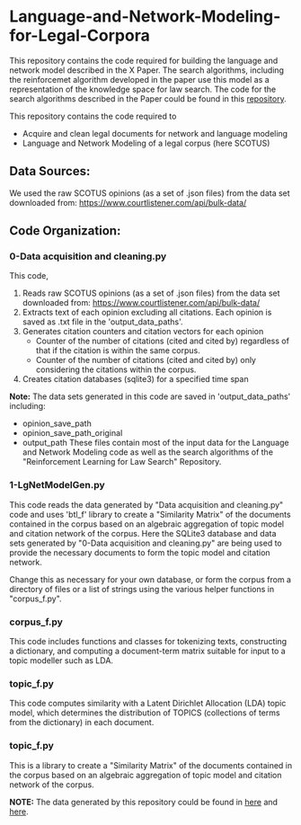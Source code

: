 # Language-and-Network-Modeling-for-Legal-Corpora
This repository contains the code required for building the language and network model described in the X Paper. The search algorithms, including the reinforcemet algorithm developed in the paper use this model as a representation of the knowledge space for law search.  The code for the search algorithms described in the Paper could be found in this [repository](https://github.com/farazdadgostari/Reinforcement-Learning-for-Law-Search).

This repository contains the code required to
- Acquire and clean legal documents for network and language modeling
- Language and Network Modeling of a legal corpus (here SCOTUS)
## Data Sources:
We used the raw SCOTUS opinions (as a set of .json files) from the data set downloaded from: https://www.courtlistener.com/api/bulk-data/

## Code Organization:
### 0-Data acquisition and cleaning.py
This code, 
   1. Reads raw SCOTUS opinions (as a set of .json files) from the data set downloaded from: https://www.courtlistener.com/api/bulk-data/
   2. Extracts text of each opinion excluding all citations. Each opinion is saved as .txt file in the 'output_data_paths'.
   3. Generates citation counters and citation vectors for each opinion
        - Counter of the number of citations (cited and cited by) regardless of that if the citation is within the same corpus.
        - Counter of the number of citations (cited and cited by) only considering the citations within the corpus.
   4. Creates citation databases (sqlite3) for a specified time span
   
**Note:**   The data sets generated in this code are saved in 'output_data_paths' including:
- opinion_save_path
- opinion_save_path_original
- output_path
These files contain most of the input data for the Language and Network Modeling code as well as the search algorithms of the "Reinforcement Learning for Law Search" Repository.

### 1-LgNetModelGen.py
This code reads the data generated by "Data acquisition and cleaning.py" code and uses 'btl_f' library to create a "Similarity Matrix" of the documents contained in the corpus based on an algebraic aggregation of topic model and citation network of the corpus. Here the SQLite3 database and data sets generated by "0-Data acquisition and cleaning.py" are being used to provide the necessary documents to form the topic model and citation network.

Change this as necessary for your own database, or form the corpus from a directory of files or a list of strings using the various helper functions in "corpus_f.py".

### corpus_f.py
This code includes functions and classes for tokenizing texts, constructing a
dictionary, and computing a document-term matrix suitable 
for input to a topic modeller such as LDA.


### topic_f.py
This code computes similarity with a Latent Dirichlet Allocation (LDA) topic model, 
which determines the distribution of TOPICS (collections of terms from
the dictionary) in each document.

### topic_f.py
This is a library to create a "Similarity Matrix" of the documents contained in the corpus based on an 
algebraic aggregation of topic model and citation network of the corpus.


**NOTE:** The data generated by this repository could be found in [here](https://www.dropbox.com/sh/0hq42zyxgr1q4tb/AACtrT85-hMG81e7nCePr1c0a?dl=0) and [here](https://www.dropbox.com/sh/k5owze4y7me51eb/AADZb3cKMJ6eefyPD4qU5b1ua?dl=0). 
